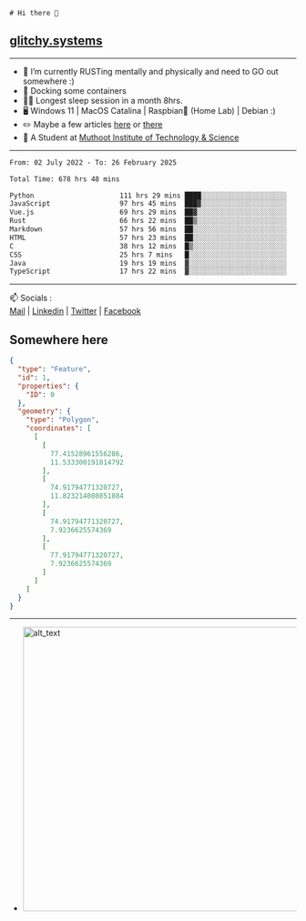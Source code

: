 ```
# Hi there 👋
```
## [glitchy.systems](https://glitchy.systems)
---

- 🌱 I’m currently RUSTing mentally and physically and need to GO out somewhere :)
- 🐋 Docking some containers
- 😶‍🌫️ Longest sleep session in a month 8hrs.
- 🖥️ Windows 11 | MacOS Catalina | Raspbian🥧 (Home Lab) | Debian :)
- ✏️ Maybe a few articles [here](https://medium.com/@advaithnarayanan8) or [there](https://medium.com/@advaithnarayanan8)
- 📑 A Student at [Muthoot Institute of Technology & Science](https://mgmits.ac.in/)



---

<!--START_SECTION:waka-->

```txt
From: 02 July 2022 - To: 26 February 2025

Total Time: 678 hrs 48 mins

Python                     111 hrs 29 mins ████░░░░░░░░░░░░░░░░░░░░░   16.42 %
JavaScript                 97 hrs 45 mins  ███▓░░░░░░░░░░░░░░░░░░░░░   14.40 %
Vue.js                     69 hrs 29 mins  ██▓░░░░░░░░░░░░░░░░░░░░░░   10.24 %
Rust                       66 hrs 22 mins  ██▒░░░░░░░░░░░░░░░░░░░░░░   09.78 %
Markdown                   57 hrs 56 mins  ██░░░░░░░░░░░░░░░░░░░░░░░   08.54 %
HTML                       57 hrs 23 mins  ██░░░░░░░░░░░░░░░░░░░░░░░   08.46 %
C                          38 hrs 12 mins  █▒░░░░░░░░░░░░░░░░░░░░░░░   05.63 %
CSS                        25 hrs 7 mins   █░░░░░░░░░░░░░░░░░░░░░░░░   03.70 %
Java                       19 hrs 19 mins  ▓░░░░░░░░░░░░░░░░░░░░░░░░   02.85 %
TypeScript                 17 hrs 22 mins  ▓░░░░░░░░░░░░░░░░░░░░░░░░   02.56 %
```

<!--END_SECTION:waka-->

---

📫 Socials :<br>
[Mail](mailto:advaith@glitchy.systems) | [Linkedin](https://www.linkedin.com/in/advaith-narayanan-a72152214/) | [Twitter](https://twitter.com/advaithnarayan) | [Facebook](https://screenmessage.com/qinq)

## Somewhere here

```geojson
{
  "type": "Feature",
  "id": 1,
  "properties": {
    "ID": 0
  },
  "geometry": {
    "type": "Polygon",
    "coordinates": [
      [
        [
          77.41528961556286,
          11.533300191814792
        ],
        [
          74.91794771320727,
          11.823214080851884
        ],
        [
          74.91794771320727,
          7.9236625574369
        ],
        [
          77.91794771320727,
          7.9236625574369
        ]
      ]
    ]
  }
}
```


--- 
- [<img alt="alt_text" width="500px" src="https://valid.x86.fr/cache/banner/xv24bv-6.png" />](https://valid.x86.fr/xv24bv)


